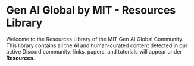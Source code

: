 # Gen AI Global by MIT - Resources Library

Welcome to the Resources Library of the MIT Gen AI Global Community. 
This library contains all the AI and human-curated content detected in our active Discord community: links, papers, and tutorials will appear under **Resources**.


